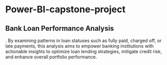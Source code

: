 # Power-BI-capstone-project

## Bank Loan Performance Analysis

. By examining patterns in loan statuses such as fully paid, charged off, or late payments, 
this analysis aims to empower banking institutions with actionable insights to optimize loan
lending strategies, mitigate credit risk, and enhance overall portfolio performance.
